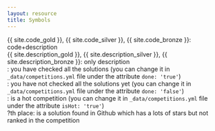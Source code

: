 ```yaml
---
layout: resource
title: Symbols
---
```



<ul style="list-style: none; padding-left: 0;">
  <li class="secondary"> {{ site.code_gold }}, {{ site.code_silver }}, {{ site.code_bronze }}: code+description </li>
  <li class="secondary"> {{ site.description_gold }}, {{ site.description_silver }}, {{ site.description_bronze }}: only description </li>
  <li class="secondary"> <i class="far fa-check-circle" style="font-size:15px"></i>: you have checked all the solutions (you can change it in <code>_data/competitions.yml</code> file under the attribute <code>done: 'true'</code>) </li>
  <li class="secondary"> <i class="far fa-circle" style="font-size:15px"></i>: you have not checked all the solutions yet (you can change it in <code>_data/competitions.yml</code> file under the attribute <code>done: 'false'</code>)</li>
  <li class="secondary"> <i class="fab fa-hotjar" style="font-size:15px"></i>: is a hot competition (you can change it in <code>_data/competitions.yml</code> file under the attribute <code>isHot: 'true'</code>)</li>
  <li class="secondary"> <i class="fas fa-circle" style="font-size:15px"></i> ?th place: is a solution found in Github which has a lots of stars but not ranked in the competition </li>
</ul>
<br/>

